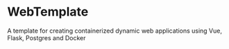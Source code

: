 # WebTemplate
A template for creating containerized dynamic web applications using Vue, Flask, Postgres and Docker
